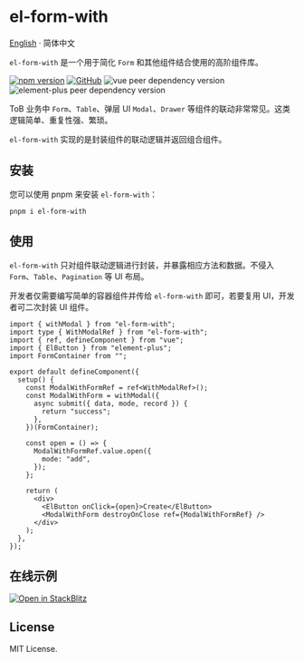 # el-form-with

[English](./README.md) · 简体中文

<div align="left">

`el-form-with` 是一个用于简化 `Form` 和其他组件结合使用的高阶组件库。

[![npm version](https://img.shields.io/npm/v/el-form-with?style=flat-square)](https://www.npmjs.com/package/el-form-with)
[![GitHub](https://img.shields.io/github/license/binghuis/el-form-with.svg?style=flat-square)](https://github.com/binghuis/el-form-with/blob/main/LICENSE)
![vue peer dependency version](https://img.shields.io/npm/dependency-version/el-form-with/peer/vue?style=flat-square)
![element-plus peer dependency version](https://img.shields.io/npm/dependency-version/el-form-with/peer/element-plus?style=flat-square)

</div>

ToB 业务中 `Form`、`Table`、弹层 UI `Modal`、`Drawer` 等组件的联动非常常见。这类逻辑简单、重复性强、繁琐。

`el-form-with` 实现的是封装组件的联动逻辑并返回组合组件。

## 安装

您可以使用 pnpm 来安装 `el-form-with`：

`pnpm i el-form-with`

## 使用

`el-form-with` 只对组件联动逻辑进行封装，并暴露相应方法和数据。不侵入 `Form`、`Table`、`Pagination` 等 UI 布局。

开发者仅需要编写简单的容器组件并传给 `el-form-with` 即可，若要复用 UI，开发者可二次封装 UI 组件。

```tsx
import { withModal } from "el-form-with";
import type { WithModalRef } from "el-form-with";
import { ref, defineComponent } from "vue";
import { ElButton } from "element-plus";
import FormContainer from "";

export default defineComponent({
  setup() {
    const ModalWithFormRef = ref<WithModalRef>();
    const ModalWithForm = withModal({
      async submit({ data, mode, record }) {
        return "success";
      },
    })(FormContainer);

    const open = () => {
      ModalWithFormRef.value.open({
        mode: "add",
      });
    };

    return (
      <div>
        <ElButton onClick={open}>Create</ElButton>
        <ModalWithForm destroyOnClose ref={ModalWithFormRef} />
      </div>
    );
  },
});
```

## 在线示例

[![Open in StackBlitz](https://developer.stackblitz.com/img/open_in_stackblitz_small.svg)](https://stackblitz.com/github/binghuis/el-form-with/tree/main/samples/basic)

## License

MIT License.
